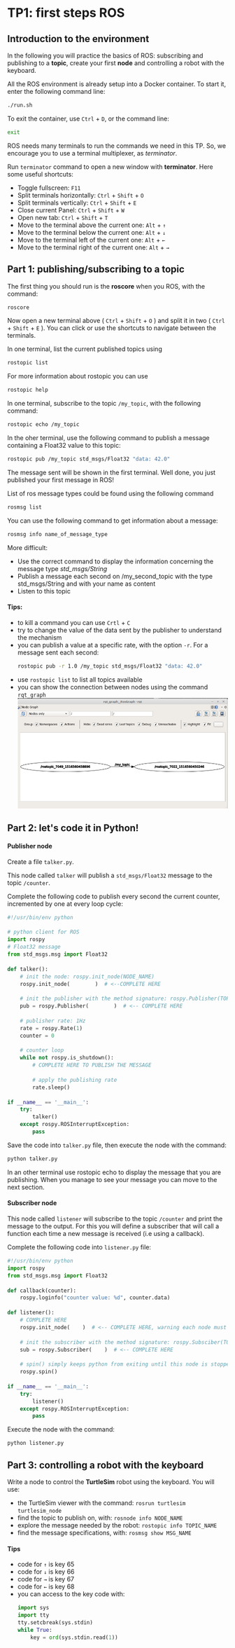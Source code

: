 # TP1: first steps ROS
## Introduction to the environment
In the following you will practice the basics of ROS: subscribing and publishing to a **topic**, create your first **node** and controlling a robot with the keyboard.

All the ROS environment is already setup into a Docker container. To start it, enter the following command line:
```sh
./run.sh
```
To exit the container, use `Ctrl` + `D`, or the command line:
```sh
exit
```

ROS needs many terminals to run the commands we need in this TP. So, we encourage you to use a terminal multiplexer, as *terminator*.

Run `terminator` command to open a new window with **terminator**. Here some useful shortcuts:

- Toggle fullscreen: `F11`
- Split terminals horizontally: `Ctrl` + `Shift` + `O`
- Split terminals vertically: `Ctrl` + `Shift` + `E`
- Close current Panel: `Ctrl` + `Shift` + `W`
- Open new tab: `Ctrl` + `Shift` + `T`
- Move to the terminal above the current one: `Alt` + `↑`
- Move to the terminal below the current one: `Alt` + `↓`
- Move to the terminal left of the current one: `Alt` + `←`
- Move to the terminal right of the current one: `Alt` + `→`


## Part 1: publishing/subscribing to a topic
The first thing you should run is the **roscore** when you ROS, with the command:
```sh
roscore
```

Now open a new terminal above ( `Ctrl` + `Shift` + `O` ) and split it in two ( `Ctrl` + `Shift` + `E` ). You can click or use the shortcuts to navigate between the terminals.

In one terminal, list the current published topics using
```sh
rostopic list
```

For more information about rostopic you can use
```sh
rostopic help
```

In one terminal, subscribe to the topic `/my_topic`, with the following command:
```sh
rostopic echo /my_topic
```

In the oher terminal, use the following command to publish a message containing a Float32 value to this topic:
```sh
rostopic pub /my_topic std_msgs/Float32 "data: 42.0"
```

The message sent will be shown in the first terminal. Well done, you just published your first message in ROS!

List of ros message types could be found using the following command
```sh
rosmsg list
```

You can use the following command to get information about a message:
```sh
rosmsg info name_of_message_type
```

More difficult:
- Use the correct command to display the information concerning the message type *std_msgs/String*
- Publish a message each second on /my_second_topic with the type std_msgs/String and with your name as content
- Listen to this topic


#### Tips:
- to kill a command you can use `Crtl` + `C`
- try to change the value of the data sent by the publisher to understand the mechanism
- you can publish a value at a specific rate, with the option `-r`. For a message sent each second:
  ```sh
  rostopic pub -r 1.0 /my_topic std_msgs/Float32 "data: 42.0"
  ```
- use `rostopic list` to list all topics available
- you can show the connection between nodes using the command `rqt_graph`
  ![rqt graph](static/pub_sub.png)


## Part 2: let's code it in Python!
#### Publisher node
Create a file `talker.py`.

This node called `talker` will publish a `std_msgs/Float32` message to the topic `/counter`.

Complete the following code to publish every second the current counter, incremented by one at every loop cycle:

```python
#!/usr/bin/env python

# python client for ROS
import rospy
# Float32 message
from std_msgs.msg import Float32

def talker():
    # init the node: rospy.init_node(NODE_NAME)
    rospy.init_node(        )  # <--COMPLETE HERE

    # init the publisher with the method signature: rospy.Publisher(TOPIC_NAME, MESSAGE_TYPE, QUEUE_SIZE)
    pub = rospy.Publisher(        )  # <-- COMPLETE HERE

    # publisher rate: 1Hz
    rate = rospy.Rate(1)
    counter = 0

    # counter loop
    while not rospy.is_shutdown():
        # COMPLETE HERE TO PUBLISH THE MESSAGE

        # apply the publishing rate
        rate.sleep()

if __name__ == '__main__':
    try:
        talker()
    except rospy.ROSInterruptException:
        pass
```

Save the code into `talker.py` file, then execute the node with the command:
```sh
python talker.py
```

In an other terminal use rostopic echo to display the message that you are publishing. When you manage to see your message you can move to the next section.


#### Subscriber node
This node called `listener` will subscribe to the topic `/counter` and print the message to the output.
For this you will define a subscriber that will call a function each time a new message is received (i.e using a callback).

Complete the following code into `listener.py` file:

```python
#!/usr/bin/env python
import rospy
from std_msgs.msg import Float32

def callback(counter):
    rospy.loginfo("counter value: %d", counter.data)

def listener():
    # COMPLETE HERE
    rospy.init_node(    )  # <-- COMPLETE HERE, warning each node must have an unique name

    # init the subscriber with the method signature: rospy.Subsciber(TOPIC_NAME, MESSAGE_TYPE, CALLBACK_METHOD)
    sub = rospy.Subscriber(    )  # <-- COMPLETE HERE

    # spin() simply keeps python from exiting until this node is stopped
    rospy.spin()

if __name__ == '__main__':
    try:
        listener()
    except rospy.ROSInterruptException:
        pass
```

Execute the node with the command:
```sh
python listener.py
```


## Part 3: controlling a robot with the keyboard
Write a node to control the **TurtleSim** robot using the keyboard. You will use:
- the TurtleSim viewer with the command: `rosrun turtlesim turtlesim_node`
- find the topic to publish on, with: `rosnode info NODE_NAME`
- explore the message needed by the robot: `rostopic info TOPIC_NAME`
- find the message specifications, with: `rosmsg show MSG_NAME`

#### Tips
- code for `↑` is key 65
- code for `↓` is key 66
- code for `→` is key 67
- code for `←` is key 68
- you can access to the key code with:
  ```python
  import sys
  import tty
  tty.setcbreak(sys.stdin)
  while True:
      key = ord(sys.stdin.read(1))
  ```
